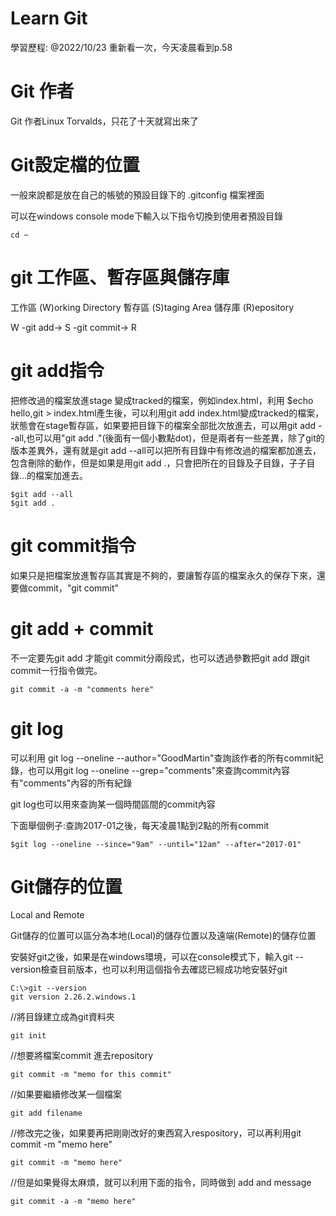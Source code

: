 # Learn Git

學習歷程:
@2022/10/23 重新看一次，今天凌晨看到p.58

# Git 作者

Git 作者Linux Torvalds，只花了十天就寫出來了

# Git設定檔的位置

一般來說都是放在自己的帳號的預設目錄下的 .gitconfig 檔案裡面

可以在windows console mode下輸入以下指令切換到使用者預設目錄

```
cd ~
```

# git 工作區、暫存區與儲存庫

工作區 (W)orking Directory
暫存區 (S)taging Area
儲存庫 (R)epository

W -git add-> S -git commit-> R



# git add指令

把修改過的檔案放進stage 變成tracked的檔案，例如index.html，利用 $echo hello,git > index.html產生後，可以利用git add index.html變成tracked的檔案，狀態會在stage暫存區，如果要把目錄下的檔案全部批次放進去，可以用git add --all,也可以用"git add ."(後面有一個小數點dot)，但是兩者有一些差異，除了git的版本差異外，還有就是git add --all可以把所有目錄中有修改過的檔案都加進去，包含刪除的動作，但是如果是用git add .，只會把所在的目錄及子目錄，子子目錄...的檔案加進去。

```
$git add --all
$git add .
```

# git commit指令

如果只是把檔案放進暫存區其實是不夠的，要讓暫存區的檔案永久的保存下來，還要做commit，"git commit"

# git add + commit

不一定要先git add 才能git commit分兩段式，也可以透過參數把git add 跟git commit一行指令做完。

```
git commit -a -m "comments here"
```

# git log

可以利用 git log --oneline --author="GoodMartin"查詢該作者的所有commit紀錄，也可以用git log --oneline --grep="comments"來查詢commit內容有"comments"內容的所有紀錄

git log也可以用來查詢某一個時間區間的commit內容

下面舉個例子:查詢2017-01之後，每天凌晨1點到2點的所有commit

```
$git log --oneline --since="9am" --until="12am" --after="2017-01"
```

# Git儲存的位置

Local and Remote

Git儲存的位置可以區分為本地(Local)的儲存位置以及遠端(Remote)的儲存位置

安裝好git之後，如果是在windows環境，可以在console模式下，輸入git --version檢查目前版本，也可以利用這個指令去確認已經成功地安裝好git

```
C:\>git --version
git version 2.26.2.windows.1
```

//將目錄建立成為git資料夾

```
git init
```

//想要將檔案commit 進去repository

```
git commit -m "memo for this commit"
```

//如果要繼續修改某一個檔案

```
git add filename
```

//修改完之後，如果要再把剛剛改好的東西寫入respository，可以再利用git commit -m "memo here"

```
git commit -m "memo here"
```

//但是如果覺得太麻煩，就可以利用下面的指令，同時做到 add and  message

```
git commit -a -m "memo here"
```







